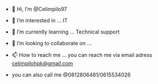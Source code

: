 - 👋 Hi, I’m @Celimpilo97
- 👀 I’m interested in ... IT
- 🌱 I’m currently learning ... Technical support 
- 💞️ I’m looking to collaborate on ...
- 📫 How to reach me ...  you can reach me via email adress  celimpilohpk@gmail.com

- you can also call me @0812806481/0615534026

<!---
Celimpilo97/Celimpilo97 is a ✨ special ✨ repository because its `README.md` (this file) appears on your GitHub profile.
You can click the Preview link to take a look at your changes.
--->
